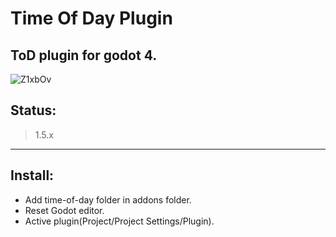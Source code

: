 # Time Of Day Plugin
ToD plugin for godot 4.
---------------------------------------------

![Z1xbOv](https://github.com/broken-kernel/time-of-day/assets/73777890/07e73597-7442-4fb3-b967-089597b93e5d)

## Status:
> 1.5.x
---------------------------------------------
## Install:
- Add time-of-day folder in addons folder.
- Reset Godot editor.
- Active plugin(Project/Project Settings/Plugin).
